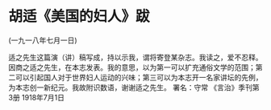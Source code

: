 # 胡适《美国的妇人》跋

(一九一八年七月一日)

适之先生这篇演（讲）稿写成，持以示我，谓将寄登某杂志。我读之，爱不忍释。因商之适之先生，在本志发表。我的意思，以为第一可以扩充通俗文学的范围；第二可以引起国人对于世界妇人运动的兴味；第三可以为本志开一名家讲坛的先例，为本志创一新纪元。我故附识数语，谢谢适之先生。
署名：守常
《言治》季刊第3册
1918年7月1日

